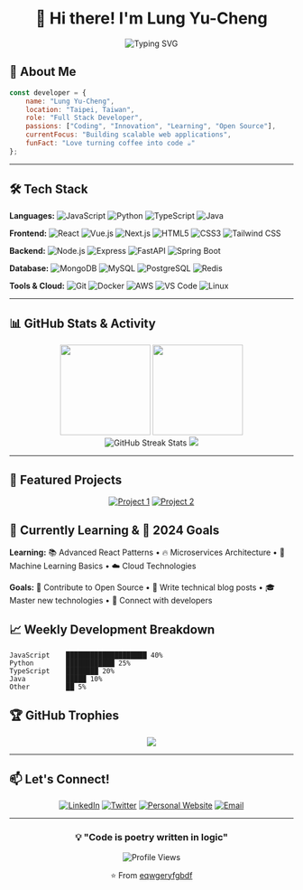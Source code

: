 <div align="center">
  
# 👋 Hi there! I'm Lung Yu-Cheng

<img src="https://readme-typing-svg.herokuapp.com?font=Fira+Code&pause=1000&color=36BCF7&center=true&vCenter=true&width=435&lines=%F0%9F%9A%80+Full+Stack+Developer;%F0%9F%8E%AF+Problem+Solver;%F0%9F%8C%9F+Passionate+Learner;%E2%9C%A8+Code+Enthusiast" alt="Typing SVG" />

</div>

## 🌟 About Me
```javascript
const developer = {
    name: "Lung Yu-Cheng",
    location: "Taipei, Taiwan",
    role: "Full Stack Developer",
    passions: ["Coding", "Innovation", "Learning", "Open Source"],
    currentFocus: "Building scalable web applications",
    funFact: "Love turning coffee into code ☕️"
};
```

---

## 🛠️ Tech Stack

**Languages:** ![JavaScript](https://img.shields.io/badge/-JavaScript-F7DF1E?style=flat-square&logo=javascript&logoColor=black) ![Python](https://img.shields.io/badge/-Python-3776AB?style=flat-square&logo=python&logoColor=white) ![TypeScript](https://img.shields.io/badge/-TypeScript-007ACC?style=flat-square&logo=typescript&logoColor=white) ![Java](https://img.shields.io/badge/-Java-ED8B00?style=flat-square&logo=java&logoColor=white)

**Frontend:** ![React](https://img.shields.io/badge/-React-61DAFB?style=flat-square&logo=react&logoColor=black) ![Vue.js](https://img.shields.io/badge/-Vue.js-4FC08D?style=flat-square&logo=vue.js&logoColor=white) ![Next.js](https://img.shields.io/badge/-Next.js-000000?style=flat-square&logo=next.js&logoColor=white) ![HTML5](https://img.shields.io/badge/-HTML5-E34F26?style=flat-square&logo=html5&logoColor=white) ![CSS3](https://img.shields.io/badge/-CSS3-1572B6?style=flat-square&logo=css3&logoColor=white) ![Tailwind CSS](https://img.shields.io/badge/-Tailwind%20CSS-38B2AC?style=flat-square&logo=tailwind-css&logoColor=white)

**Backend:** ![Node.js](https://img.shields.io/badge/-Node.js-339933?style=flat-square&logo=node.js&logoColor=white) ![Express](https://img.shields.io/badge/-Express-000000?style=flat-square&logo=express&logoColor=white) ![FastAPI](https://img.shields.io/badge/-FastAPI-009688?style=flat-square&logo=fastapi&logoColor=white) ![Spring Boot](https://img.shields.io/badge/-Spring%20Boot-6DB33F?style=flat-square&logo=spring-boot&logoColor=white)

**Database:** ![MongoDB](https://img.shields.io/badge/-MongoDB-47A248?style=flat-square&logo=mongodb&logoColor=white) ![MySQL](https://img.shields.io/badge/-MySQL-4479A1?style=flat-square&logo=mysql&logoColor=white) ![PostgreSQL](https://img.shields.io/badge/-PostgreSQL-336791?style=flat-square&logo=postgresql&logoColor=white) ![Redis](https://img.shields.io/badge/-Redis-DC382D?style=flat-square&logo=redis&logoColor=white)

**Tools & Cloud:** ![Git](https://img.shields.io/badge/-Git-F05032?style=flat-square&logo=git&logoColor=white) ![Docker](https://img.shields.io/badge/-Docker-2496ED?style=flat-square&logo=docker&logoColor=white) ![AWS](https://img.shields.io/badge/-AWS-232F3E?style=flat-square&logo=amazon-aws&logoColor=white) ![VS Code](https://img.shields.io/badge/-VS%20Code-007ACC?style=flat-square&logo=visual-studio-code&logoColor=white) ![Linux](https://img.shields.io/badge/-Linux-FCC624?style=flat-square&logo=linux&logoColor=black)

---

## 📊 GitHub Stats & Activity

<div align="center">
  <img height="160em" src="https://github-readme-stats.vercel.app/api?username=eqwgeryfgbdf&show_icons=true&theme=tokyonight&include_all_commits=true&count_private=true"/>
  <img height="160em" src="https://github-readme-stats.vercel.app/api/top-langs/?username=eqwgeryfgbdf&layout=compact&langs_count=8&theme=tokyonight"/>
</div>

<div align="center">
  <img src="https://github-readme-streak-stats.herokuapp.com/?user=eqwgeryfgbdf&theme=tokyonight" alt="GitHub Streak Stats"/>
  <img src="https://github-readme-activity-graph.vercel.app/graph?username=eqwgeryfgbdf&theme=tokyo-night&hide_border=true" />
</div>

---

## 🚀 Featured Projects

<div align="center">

[![Project 1](https://github-readme-stats.vercel.app/api/pin/?username=eqwgeryfgbdf&repo=project-name-1&theme=tokyonight)](https://github.com/eqwgeryfgbdf/project-name-1)
[![Project 2](https://github-readme-stats.vercel.app/api/pin/?username=eqwgeryfgbdf&repo=project-name-2&theme=tokyonight)](https://github.com/eqwgeryfgbdf/project-name-2)

</div>

## 🌱 Currently Learning & 🎯 2024 Goals

**Learning:** 📚 Advanced React Patterns • 🔥 Microservices Architecture • 🤖 Machine Learning Basics • ☁️ Cloud Technologies

**Goals:** 🔨 Contribute to Open Source • 📖 Write technical blog posts • 🎓 Master new technologies • 🤝 Connect with developers

## 📈 Weekly Development Breakdown

```text
JavaScript    ████████████████████ 40%
Python        ████████████ 25%
TypeScript    ████████ 20%
Java          █████ 10%
Other         ██ 5%
```

## 🏆 GitHub Trophies

<div align="center">
  <img src="https://github-profile-trophy.vercel.app/?username=eqwgeryfgbdf&theme=tokyonight&column=7&margin-w=15&margin-h=15" />
</div>

---

## 📫 Let's Connect!

<div align="center">

[![LinkedIn](https://img.shields.io/badge/-LinkedIn-0077B5?style=flat-square&logo=linkedin&logoColor=white)](https://linkedin.com/in/yourprofile)
[![Twitter](https://img.shields.io/badge/-Twitter-1DA1F2?style=flat-square&logo=twitter&logoColor=white)](https://twitter.com/yourhandle)
[![Personal Website](https://img.shields.io/badge/-Website-000000?style=flat-square&logo=About.me&logoColor=white)](https://roylung.emelab.org/)
[![Email](https://img.shields.io/badge/-Email-D14836?style=flat-square&logo=gmail&logoColor=white)](mailto:your.email@example.com)

</div>

---

<div align="center">
  
### 💡 "Code is poetry written in logic"

![Profile Views](https://komarev.com/ghpvc/?username=eqwgeryfgbdf&style=flat-square&color=brightgreen)

⭐️ From [eqwgeryfgbdf](https://github.com/eqwgeryfgbdf)

</div>
